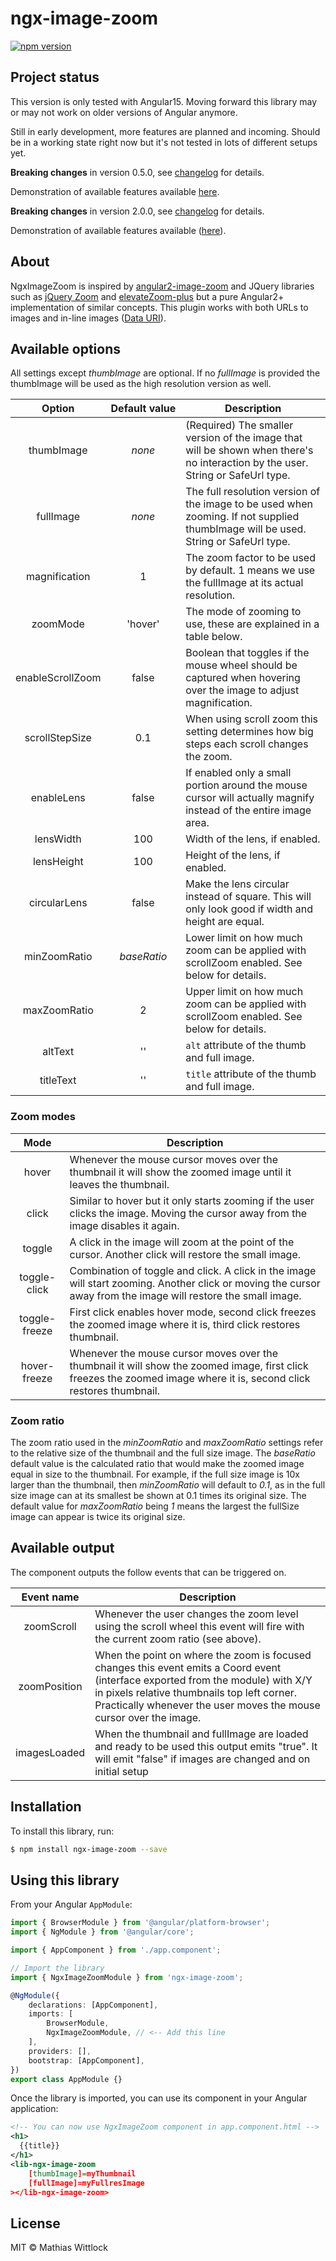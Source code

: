 # ngx-image-zoom

[![npm version](http://img.shields.io/npm/v/ngx-image-zoom.svg)](https://npmjs.org/package/ngx-image-zoom)

## Project status

This version is only tested with Angular15. Moving forward this library may or may not work on older versions
of Angular anymore.

Still in early development, more features are planned and incoming. Should be in a working
state right now but it's not tested in lots of different setups yet.

**Breaking changes** in version 0.5.0, see [changelog](CHANGELOG.md) for details.

Demonstration of available features available [here](https://wittlock.github.io/ngx-image-zoom/).

**Breaking changes** in version 2.0.0, see [changelog](CHANGELOG.md) for details.

Demonstration of available features available ([here](https://wittlock.github.io/ngx-image-zoom/)).

## About

NgxImageZoom is inspired by [angular2-image-zoom](https://github.com/brtnshrdr/angular2-image-zoom) and
JQuery libraries such as [jQuery Zoom](http://www.jacklmoore.com/zoom/) and
[elevateZoom-plus](http://igorlino.github.io/elevatezoom-plus/) but a pure Angular2+ implementation of
similar concepts. This plugin works with both URLs to images and in-line images
([Data URI](https://en.wikipedia.org/wiki/Data_URI_scheme)).

## Available options

All settings except _thumbImage_ are optional. If no _fullImage_ is provided the thumbImage will be
used as the high resolution version as well.

|      Option      | Default&#160;value | Description                                                                                                                        |
| :--------------: | :----------------: | ---------------------------------------------------------------------------------------------------------------------------------- |
|    thumbImage    |       _none_       | (Required) The smaller version of the image that will be shown when there's no interaction by the user. String or SafeUrl type.    |
|    fullImage     |       _none_       | The full resolution version of the image to be used when zooming. If not supplied thumbImage will be used. String or SafeUrl type. |
|  magnification   |         1          | The zoom factor to be used by default. 1 means we use the fullImage at its actual resolution.                                      |
|     zoomMode     |      'hover'       | The mode of zooming to use, these are explained in a table below.                                                                  |
| enableScrollZoom |       false        | Boolean that toggles if the mouse wheel should be captured when hovering over the image to adjust magnification.                   |
|  scrollStepSize  |        0.1         | When using scroll zoom this setting determines how big steps each scroll changes the zoom.                                         |
|    enableLens    |       false        | If enabled only a small portion around the mouse cursor will actually magnify instead of the entire image area.                    |
|    lensWidth     |        100         | Width of the lens, if enabled.                                                                                                     |
|    lensHeight    |        100         | Height of the lens, if enabled.                                                                                                    |
|   circularLens   |       false        | Make the lens circular instead of square. This will only look good if width and height are equal.                                  |
|   minZoomRatio   |    _baseRatio_     | Lower limit on how much zoom can be applied with scrollZoom enabled. See below for details.                                        |
|   maxZoomRatio   |         2          | Upper limit on how much zoom can be applied with scrollZoom enabled. See below for details.                                        |
|     altText      |         ''         | `alt` attribute of the thumb and full image.                                                                                       |
|    titleText     |         ''         | `title` attribute of the thumb and full image.                                                                                     |

### Zoom modes

|     Mode      | Description                                                                                                                                                          |
| :-----------: | -------------------------------------------------------------------------------------------------------------------------------------------------------------------- |
|     hover     | Whenever the mouse cursor moves over the thumbnail it will show the zoomed image until it leaves the thumbnail.                                                      |
|     click     | Similar to hover but it only starts zooming if the user clicks the image. Moving the cursor away from the image disables it again.                                   |
|    toggle     | A click in the image will zoom at the point of the cursor. Another click will restore the small image.                                                               |
| toggle-click  | Combination of toggle and click. A click in the image will start zooming. Another click or moving the cursor away from the image will restore the small image.       |
| toggle-freeze | First click enables hover mode, second click freezes the zoomed image where it is, third click restores thumbnail.                                                   |
| hover-freeze  | Whenever the mouse cursor moves over the thumbnail it will show the zoomed image, first click freezes the zoomed image where it is, second click restores thumbnail. |

### Zoom ratio

The zoom ratio used in the _minZoomRatio_ and _maxZoomRatio_ settings refer to the relative size of the thumbnail
and the full size image. The _baseRatio_ default value is the calculated ratio that would make the zoomed image equal
in size to the thumbnail. For example, if the full size image is 10x larger than the thumbnail, then _minZoomRatio_ will
default to _0.1_, as in the full size image can at its smallest be shown at 0.1 times its original size. The default
value for _maxZoomRatio_ being _1_ means the largest the fullSize image can appear is twice its original size.

## Available output

The component outputs the follow events that can be triggered on.

| Event&#160;name | Description                                                                                                                                                                                                                                          |
| :-------------: | ---------------------------------------------------------------------------------------------------------------------------------------------------------------------------------------------------------------------------------------------------- |
|   zoomScroll    | Whenever the user changes the zoom level using the scroll wheel this event will fire with the current zoom ratio (see above).                                                                                                                        |
|  zoomPosition   | When the point on where the zoom is focused changes this event emits a Coord event (interface exported from the module) with X/Y in pixels relative thumbnails top left corner. Practically whenever the user moves the mouse cursor over the image. |
|  imagesLoaded   | When the thumbnail and fullImage are loaded and ready to be used this output emits "true". It will emit "false" if images are changed and on initial setup                                                                                           |

## Installation

To install this library, run:

```bash
$ npm install ngx-image-zoom --save
```

## Using this library

From your Angular `AppModule`:

```typescript
import { BrowserModule } from '@angular/platform-browser';
import { NgModule } from '@angular/core';

import { AppComponent } from './app.component';

// Import the library
import { NgxImageZoomModule } from 'ngx-image-zoom';

@NgModule({
    declarations: [AppComponent],
    imports: [
        BrowserModule,
        NgxImageZoomModule, // <-- Add this line
    ],
    providers: [],
    bootstrap: [AppComponent],
})
export class AppModule {}
```

Once the library is imported, you can use its component in your Angular application:

```xml
<!-- You can now use NgxImageZoom component in app.component.html -->
<h1>
  {{title}}
</h1>
<lib-ngx-image-zoom
    [thumbImage]=myThumbnail
    [fullImage]=myFullresImage
></lib-ngx-image-zoom>
```

## License

MIT © Mathias Wittlock
